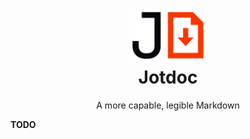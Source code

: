 <div align="center"> 
<h1><img src="../../.embed/jd-.png" width="125px"/><br>Jotdoc</h1>

A more capable, legible Markdown
</div>

**TODO**